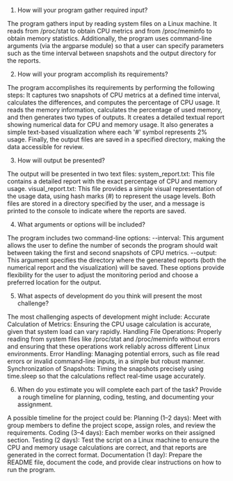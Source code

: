1. How will your program gather required input?

The program gathers input by reading system files on a Linux machine. It reads from /proc/stat to obtain CPU metrics and from /proc/meminfo to obtain memory statistics. Additionally, the program uses command-line arguments (via the argparse module) so that a user can specify parameters such as the time interval between snapshots and the output directory for the reports.
 
2. How will your program accomplish its requirements?

The program accomplishes its requirements by performing the following steps:
It captures two snapshots of CPU metrics at a defined time interval, calculates the differences, and computes the percentage of CPU usage.
It reads the memory information, calculates the percentage of used memory, and then generates two types of outputs.
It creates a detailed textual report showing numerical data for CPU and memory usage.
It also generates a simple text-based visualization where each '#' symbol represents 2% usage.
Finally, the output files are saved in a specified directory, making the data accessible for review.
 
3. How will output be presented?

The output will be presented in two text files:
system_report.txt: This file contains a detailed report with the exact percentage of CPU and memory usage.
visual_report.txt: This file provides a simple visual representation of the usage data, using hash marks (#) to represent the usage levels. Both files are stored in a directory specified by the user, and a message is printed to the console to indicate where the reports are saved.
 
4. What arguments or options will be included?

The program includes two command-line options:
--interval: This argument allows the user to define the number of seconds the program should wait between taking the first and second snapshots of CPU metrics.
--output: This argument specifies the directory where the generated reports (both the numerical report and the visualization) will be saved. These options provide flexibility for the user to adjust the monitoring period and choose a preferred location for the output.
 
5. What aspects of development do you think will present the most challenge?

The most challenging aspects of development might include:
Accurate Calculation of Metrics: Ensuring the CPU usage calculation is accurate, given that system load can vary rapidly.
Handling File Operations: Properly reading from system files like /proc/stat and /proc/meminfo without errors and ensuring that these operations work reliably across different Linux environments.
Error Handling: Managing potential errors, such as file read errors or invalid command-line inputs, in a simple but robust manner.
Synchronization of Snapshots: Timing the snapshots precisely using time.sleep so that the calculations reflect real-time usage accurately.
 
6. When do you estimate you will complete each part of the task? Provide a rough timeline for planning, coding, testing, and documenting your assignment.

A possible timeline for the project could be:
Planning (1–2 days):
Meet with group members to define the project scope, assign roles, and review the requirements.
Coding (3–4 days):
Each member works on their assigned section.
Testing (2 days):
Test the script on a Linux machine to ensure the CPU and memory usage calculations are correct, and that reports are generated in the correct format.
Documentation (1 day):
Prepare the README file, document the code, and provide clear instructions on how to run the program.
 